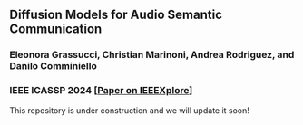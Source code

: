 ## Diffusion Models for Audio Semantic Communication

### Eleonora Grassucci, Christian Marinoni, Andrea Rodriguez, and Danilo Comminiello

### IEEE ICASSP 2024 [[Paper on IEEEXplore](https://ieeexplore.ieee.org/document/10447612)]

This repository is under construction and we will update it soon!
